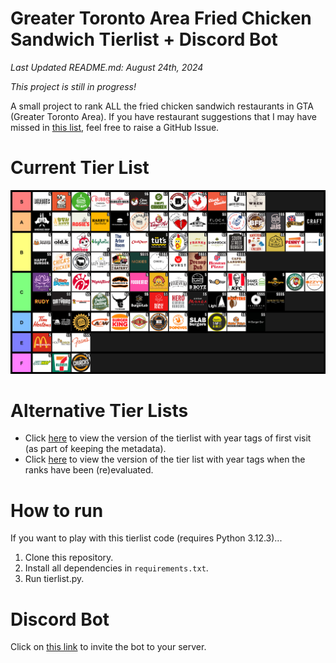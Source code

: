 # Greater Toronto Area Fried Chicken Sandwich Tierlist + Discord Bot
*Last Updated README.md: August 24th, 2024*

*This project is still in progress!*

A small project to rank ALL the fried chicken sandwich restaurants in GTA (Greater Toronto Area). If you have restaurant suggestions that I may have missed in [this list](https://maps.app.goo.gl/ZWNcRqtyoahxpeXL6), feel free to raise a GitHub Issue.

# Current Tier List
![Tier List](https://github.com/Andric0901/Fried-chicken-sandwich-tier-list/blob/main/tierlist.png?raw=true)

# Alternative Tier Lists
- Click [here](https://github.com/Andric0901/Fried-chicken-sandwich-tier-list/blob/main/tierlist_with_year_first_visited_tag.png?raw=true) to view the version of the tierlist with year tags of first visit (as part of keeping the metadata).
- Click [here](https://github.com/Andric0901/Fried-chicken-sandwich-tier-list/blob/main/tierlist_with_year_tag.png?raw=true) to view the version of the tier list with year tags when the ranks have been (re)evaluated.

# How to run
If you want to play with this tierlist code (requires Python 3.12.3)...

 1. Clone this repository.
 2. Install all dependencies in `requirements.txt`.
 3. Run tierlist.py.

# Discord Bot
Click on [this link](https://discord.com/api/oauth2/authorize?client_id=1077364191494668420&permissions=8&scope=bot) to invite the bot to your server.
